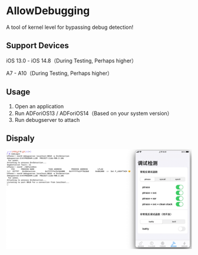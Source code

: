 # AllowDebugging
A tool of kernel level for bypassing debug detection!

## Support Devices

iOS 13.0 - iOS 14.8（During Testing, Perhaps higher）

A7 - A10（During Testing, Perhaps higher）

## Usage

1. Open an application
2. Run ADForiOS13 / ADForiOS14（Based on your system version）
3. Run debugserver to attach

## Dispaly

![image-20240426114515297](images/image-20240426114515297.png)
